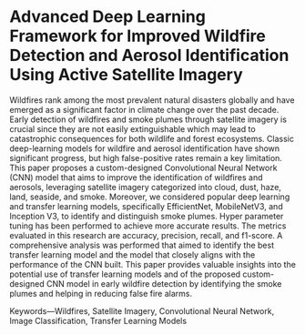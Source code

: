 # Advanced Deep Learning Framework for Improved  Wildfire Detection and Aerosol Identification Using Active Satellite Imagery 
Wildfires rank among the most prevalent natural 
disasters globally and have emerged as a significant factor in climate 
change over the past decade. Early detection of wildfires and smoke 
plumes through satellite imagery is crucial since they are not easily 
extinguishable which may lead to catastrophic consequences for both 
wildlife and forest ecosystems. Classic deep-learning models for 
wildfire and aerosol identification have shown significant progress, 
but high false-positive rates remain a key limitation. This paper 
proposes a custom-designed Convolutional Neural Network (CNN) 
model that aims to improve the identification of wildfires and aerosols, 
leveraging satellite imagery categorized into cloud, dust, haze, land, 
seaside, and smoke. Moreover, we considered popular deep learning 
and transfer learning models, specifically EfficientNet, MobileNetV3, 
and Inception V3, to identify and distinguish smoke plumes. Hyper
parameter tuning has been performed to achieve more accurate 
results. The metrics evaluated in this research are accuracy, precision, 
recall, and f1-score. A comprehensive analysis was performed that 
aimed to identify the best transfer learning model and the model that 
closely aligns with the performance of the CNN built. This paper 
provides valuable insights into the potential use of transfer learning 
models and of the proposed custom-designed CNN model in early 
wildfire detection by identifying the smoke plumes and helping in 
reducing false fire alarms. 

Keywords—Wildfires, Satellite Imagery, Convolutional Neural 
Network, Image Classification, Transfer Learning Models 
